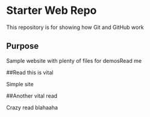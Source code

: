 # Starter Web Repo

This repository is for showing how Git and GitHub work

## Purpose

Sample website with plenty of files for demosRead me

##Read this is vital

Simple site

##Another vital read

Crazy read blahaaha 
